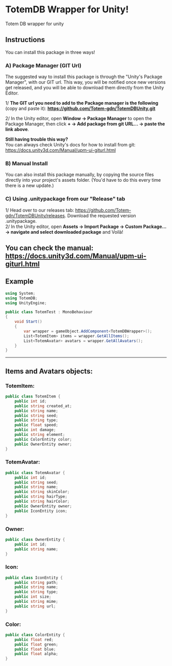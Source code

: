 # TotemDB Wrapper for Unity! 
Totem DB wrapper for unity

## Instructions
You can install this package in three ways!
### A) Package Manager (GIT Url)

The suggested way to install this package is through the "Unity's Package Manager", with our GIT url. 
This way, you will be notified once new versions get released, and you will be able to download them directly from the Unity Editor.

1/ **The GIT url you need to add to the Package manager is the following** (copy and paste it): **https://github.com/Totem-gdn/TotemDBUnity.git**

2/ In the Unity editor, open **Window -> Package Manager** to open the Package Manager, then click **+ -> Add package from git URL... -> paste the link above**.

**Still having trouble this way?**
<br>
You can always check Unity's docs for how to install from git: https://docs.unity3d.com/Manual/upm-ui-giturl.html

### B) Manual Install
You can also install this package manually, by copying the source files directly into your project's assets folder. (You'd have to do this every time there is a new update.)

### C) Using .unitypackage from our "Release" tab
1/ Head over to our releases tab: https://github.com/Totem-gdn/TotemDBUnity/releases.
Download the requested version .unitypackage.
<br>
2/ In the Unity editor, open **Assets -> Import Package -> Custom Package... -> navigate and select downloaded package** and Voilà!


**You can check the manual: https://docs.unity3d.com/Manual/upm-ui-giturl.html**
<br>
---

## Example

```csharp
using System;
using TotemDB;
using UnityEngine;

public class TotemTest : MonoBehaviour
{
    void Start()
    {
        var wrapper = gameObject.AddComponent<TotemDBWrapper>();
        List<TotemItem> items = wrapper.GetAllItems();
        List<TotemAvatar> avatars = wrapper.GetAllAvatars();
    }
}
```
---
## Items and Avatars objects:

### TotemItem:
```csharp
public class TotemItem {
    public int id;
    public string created_at;
    public string name;
    public string seed;
    public string type;
    public float speed;
    public int damage;
    public string element;
    public ColorEntity color;
    public OwnerEntity owner;
}
```

### TotemAvatar:
```csharp
public class TotemAvatar {
    public int id;
    public string seed;
    public string name;
    public string skinColor;
    public string hairType;
    public string hairColor;
    public OwnerEntity owner;
    public IconEntity icon;
}
```

### Owner:
```csharp
public class OwnerEntity {
    public int id;
    public string name;
}
```

### Icon:
```csharp
public class IconEntity {
    public string path;
    public string name;
    public string type;
    public int size;
    public string mime;
    public string url;
}
```

### Color:
```csharp
public class ColorEntity {
    public float red;
    public float green;
    public float blue;
    public float alpha;
}
```
